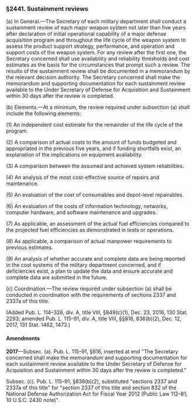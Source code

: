 ### §2441. Sustainment reviews ###

(a) In General.—The Secretary of each military department shall conduct a sustainment review of each major weapon system not later than five years after declaration of initial operational capability of a major defense acquisition program and throughout the life cycle of the weapon system to assess the product support strategy, performance, and operation and support costs of the weapon system. For any review after the first one, the Secretary concerned shall use availability and reliability thresholds and cost estimates as the basis for the circumstances that prompt such a review. The results of the sustainment review shall be documented in a memorandum by the relevant decision authority. The Secretary concerned shall make the memorandum and supporting documentation for each sustainment review available to the Under Secretary of Defense for Acquisition and Sustainment within 30 days after the review is completed.

(b) Elements.—At a minimum, the review required under subsection (a) shall include the following elements:

(1) An independent cost estimate for the remainder of the life cycle of the program.

(2) A comparison of actual costs to the amount of funds budgeted and appropriated in the previous five years, and if funding shortfalls exist, an explanation of the implications on equipment availability.

(3) A comparison between the assumed and achieved system reliabilities.

(4) An analysis of the most cost-effective source of repairs and maintenance.

(5) An evaluation of the cost of consumables and depot-level repairables.

(6) An evaluation of the costs of information technology, networks, computer hardware, and software maintenance and upgrades.

(7) As applicable, an assessment of the actual fuel efficiencies compared to the projected fuel efficiencies as demonstrated in tests or operations.

(8) As applicable, a comparison of actual manpower requirements to previous estimates.

(9) An analysis of whether accurate and complete data are being reported in the cost systems of the military department concerned, and if deficiencies exist, a plan to update the data and ensure accurate and complete data are submitted in the future.

(c) Coordination.—The review required under subsection (a) shall be conducted in coordination with the requirements of sections 2337 and 2337a of this title.

(Added Pub. L. 114–328, div. A, title VIII, §849(c)(1), Dec. 23, 2016, 130 Stat. 2293; amended Pub. L. 115–91, div. A, title VIII, §§816, 836(b)(2), Dec. 12, 2017, 131 Stat. 1462, 1473.)

#### Amendments ####

**2017**—Subsec. (a). Pub. L. 115–91, §816, inserted at end "The Secretary concerned shall make the memorandum and supporting documentation for each sustainment review available to the Under Secretary of Defense for Acquisition and Sustainment within 30 days after the review is completed."

Subsec. (c). Pub. L. 115–91, §836(b)(2), substituted "sections 2337 and 2337a of this title" for "section 2337 of this title and section 832 of the National Defense Authorization Act for Fiscal Year 2012 (Public Law 112–81; 10 U.S.C. 2430 note)".